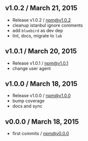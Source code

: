 

## v1.0.2 / March 21, 2015
- Release v1.0.2 / npm@v1.0.2
- cleanup istanbul ignore comments
- add `bluebird` as dev dep
- lint, docs, migrate to `lab`

## v1.0.1 / March 20, 2015
- Release v1.0.1 / npm@v1.0.1
- change user agent

## v1.0.0 / March 18, 2015
- Release v1.0.0 / npm@v1.0.0
- bump coverage
- docs and sync

## v0.0.0 / March 18, 2015
- first commits / npm@v0.0.0